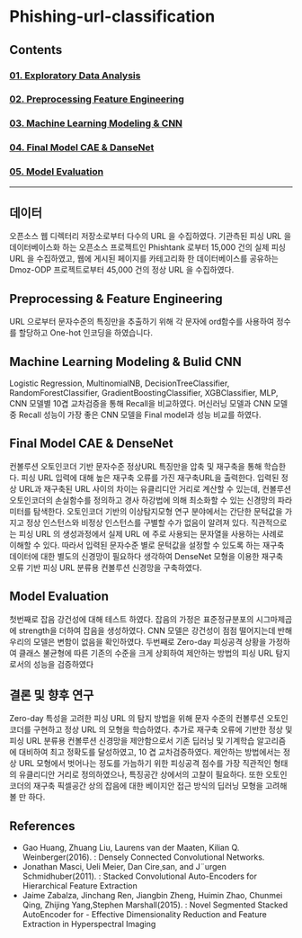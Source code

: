 # Phishing-url-classification

## Contents 
### [01. Exploratory Data Analysis](https://github.com/hojisu/phishing-url-classification/tree/master/01-Exploratory-Data-Analysis)
### [02. Preprocessing Feature Engineering](https://github.com/hojisu/phishing-url-classification/tree/master/02-Preprocessing-Feature-Engineering)
### [03. Machine Learning Modeling & CNN](https://github.com/hojisu/phishing-url-classification/tree/master/03-Machine-Learning-Modeling%20%26%20CNN)
### [04. Final Model CAE & DanseNet](https://github.com/hojisu/phishing-url-classification/tree/master/04-Final-Model-CAE-DanseNet)
### [05. Model Evaluation](https://github.com/hojisu/phishing-url-classification/tree/master/05-Model_Evaluation)

***

## 데이터 
오픈소스 웹 디렉터리 저장소로부터 다수의 URL 을 수집하였다. 기관측된 피싱 URL 을 데이터베이스화 하는 오픈소스 프로젝트인 Phishtank 로부터 15,000 건의 실제 피싱 URL 을 수집하였고, 웹에 게시된 페이지를 카테고리화 한 데이터베이스를 공유하는 Dmoz-ODP 프로젝트로부터 45,000 건의 정상 URL 을 수집하였다.

## Preprocessing & Feature Engineering
URL 으로부터 문자수준의 특징만을 추출하기 위해 각 문자에 ord함수를 사용하여 정수를 할당하고 One-hot 인코딩을 하였습니다. 

## Machine Learning Modeling & Bulid CNN
Logistic Regression, MultinomialNB, DecisionTreeClassifier, RandomForestClassifier, GradientBoostingClassifier, XGBClassifier, MLP, CNN 모델별 10겹 교차검증을 통해 Recall을 비교하였다.
머신러닝 모델과 CNN 모델 중 Recall 성능이 가장 좋은 CNN 모델을 Final model과 성능 비교를 하였다. 

## Final Model CAE & DenseNet
컨볼루션 오토인코더 기반 문자수준 정상URL 특징만을 압축 및 재구축을 통해 학습한다. 피싱 URL 입력에 대해 높은 재구축 오류를 가진 재구축URL을 출력한다. 입력된 정상 URL과 재구축된 URL 사이의 차이는 유클리디안 거리로 계산할 수 있는데, 컨볼루션 오토인코더의 손실함수를 정의하고 경사 하강법에 의해 최소화할 수 있는 신경망의 파라미터를 탐색한다. 오토인코더 기반의 이상탐지모형 연구 분야에서는 간단한 문턱값을 가지고 정상 인스턴스와 비정상 인스턴스를 구별할 수가 없음이 알려져 있다. 직관적으로는 피싱 URL 의 생성과정에서 실제 URL 에 주로 사용되는 문자열을 사용하는 사례로 이해할 수 있다. 따라서 입력된 문자수준 별로 문턱값을 설정할 수 있도록 하는 재구축 데이터에 대한 별도의 신경망이 필요하다 생각하여 DenseNet 모형을 이용한 재구축 오류 기반 피싱 URL 분류용 컨볼루션 신경망을 구축하였다. 

## Model Evaluation
첫번째로 잡음 강건성에 대해 테스트 하였다. 잡음의 가정은 표준정규분포의 시그마제곱에 strength을 더하여 잡음을 생성하였다. CNN 모델은 강건성이 점점 떨어지는데 반해 우리의 모델은 변함이 없음을 확인하였다. 두번째로 Zero-day 피싱공격 상황을 가정하여 클래스 불균형에 따른 기존의 수준을 크게 상회하여 제안하는 방법의 피싱 URL 탐지로서의 성능을 검증하였다

## 결론 및 향후 연구
Zero-day 특성을 고려한 피싱 URL 의 탐지 방법을 위해 문자 수준의 컨볼루션 오토인코더를 구현하고 정상 URL 의 모형을 학습하였다. 추가로 재구축 오류에 기반한 정상 및 피싱 URL 분류용 컨볼루션 신경망을 제안함으로서 기존 딥러닝 및 기계학습 알고리즘에 대비하여 최고 정확도를 달성하였고, 10 겹 교차검증하였다.
제안하는 방법에서는 정상 URL 모형에서 벗어나는 정도를 가늠하기 위한 피싱공격 점수를 가장 직관적인 형태의 유클리디안 거리로 정의하였으나, 특징공간 상에서의 고찰이 필요하다. 또한 오토인코더의 재구축 픽셀공간 상의 잡음에 대한 베이지안 접근 방식의 딥러닝 모형을 고려해볼 만 하다.

## References
- Gao Huang, Zhuang Liu, Laurens van der Maaten, Kilian Q. Weinberger(2016). : Densely Connected Convolutional Networks.
- Jonathan Masci, Ueli Meier, Dan Cire¸san, and J¨urgen Schmidhuber(2011). : Stacked Convolutional Auto-Encoders for Hierarchical Feature Extraction
- Jaime Zabalza, Jinchang Ren, Jiangbin Zheng, Huimin Zhao, Chunmei Qing, Zhijing Yang,Stephen Marshall(2015). : Novel Segmented Stacked AutoEncoder for - Effective Dimensionality Reduction and Feature Extraction in Hyperspectral Imaging
